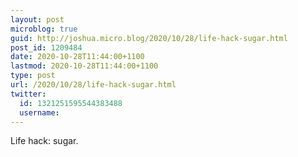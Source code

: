 ```yaml
---
layout: post
microblog: true
guid: http://joshua.micro.blog/2020/10/28/life-hack-sugar.html
post_id: 1209484
date: 2020-10-28T11:44:00+1100
lastmod: 2020-10-28T11:44:00+1100
type: post
url: /2020/10/28/life-hack-sugar.html
twitter:
  id: 1321251595544383488
  username: 
---
```

Life hack: sugar.
